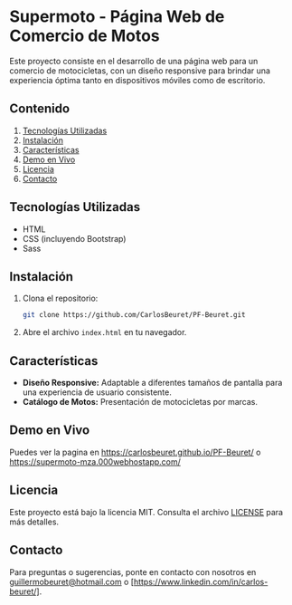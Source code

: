 # Supermoto - Página Web de Comercio de Motos

Este proyecto consiste en el desarrollo de una página web para un comercio de motocicletas, con un diseño responsive para brindar una experiencia óptima tanto en dispositivos móviles como de escritorio.

## Contenido

1. [Tecnologías Utilizadas](#tecnologías-utilizadas)
2. [Instalación](#instalación)
3. [Características](#características)
4. [Demo en Vivo](#demo-en-vivo)
5. [Licencia](#licencia)
6. [Contacto](#contacto)

## Tecnologías Utilizadas

- HTML
- CSS (incluyendo Bootstrap)
- Sass

## Instalación

1. Clona el repositorio:

    ```bash
    git clone https://github.com/CarlosBeuret/PF-Beuret.git
    
    ```

2. Abre el archivo `index.html` en tu navegador.


## Características

- **Diseño Responsive:** Adaptable a diferentes tamaños de pantalla para una experiencia de usuario consistente.
- **Catálogo de Motos:** Presentación de motocicletas por marcas.

## Demo en Vivo

Puedes ver la pagina en https://carlosbeuret.github.io/PF-Beuret/ o https://supermoto-mza.000webhostapp.com/



## Licencia

Este proyecto está bajo la licencia MIT. Consulta el archivo [LICENSE](LICENSE) para más detalles.

## Contacto

Para preguntas o sugerencias, ponte en contacto con nosotros en guillermobeuret@hotmail.com o [https://www.linkedin.com/in/carlos-beuret/].



